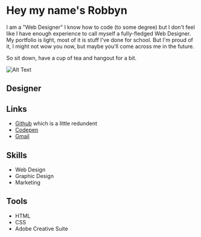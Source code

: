 # Hey my name's Robbyn

I am a "Web Designer" I know how to code (to some degree) but I don't feel like I have enough experience to call myself a fully-fledged Web Designer. 
My portfolio is light, most of it is stuff I've done for school. But I'm proud of it, I might not wow you now, but maybe you'll come across me in the future.

So sit down, have a cup of tea and hangout for a bit.

![Alt Text](https://i.giphy.com/media/ij1WvlilscRFoIRn7u/giphy.gif)


## Designer
## Links
* [Github](https://github.com/Robbynito/Robbynito) which is a little redundent
* [Codepen](codepen.io/Robbyn-Yeager)
* [Gmail](robbynito@gmail.com)

## Skills
* Web Design
* Graphic Design
* Marketing

## Tools
* HTML
* CSS
* Adobe Creative Suite
